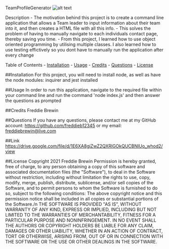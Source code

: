 TeamProfileGenerator                    ![alt text](images/MIT.svg)

Description
    - The motivation behind this project is to create a command line application that allows a Team leader to input information about their team into it, and then creates a HTML file with all this info. 
    - This solves the problem of having to manually navigate to each individuals contact page, thereby saving you time. 
    - From this project, I learned how to use object oriented programming by utilising multiple classes. I also learned how to use testing effictively so you dont have to manually run the application after every change 

Table of Contents
    - [Installation](#installation)
    - [Usage](#usage)
    - [Credits](#credits)
    - [Questions](#questions)
    - [License](#license)

##Installation
For this project, you will need to install node, as well as have the node modules: inquirer and jest installed

##Usage
In order to run this application, navigate to the required file within your command line and run the command 'node index.js' and then answer the questions as prompted

##Credits
Freddie Brewin

##Questions
If you have any questions, please contact me at my GitHub account: https://github.com/freddieb12345 or my email: freddiebrewin@live.com

##Link
https://drive.google.com/file/d/1E6XA8giZwZ2QXRlGOkQUCBNIUo_whod2/view

##License
Copyright 2021 Freddie Brewin 
Permission is hereby granted, free of charge, to any person obtaining a copy of this software and associated documentation files (the "Software"), to deal in the Software without restriction, including without limitation the rights to use, copy, modify, merge, publish, distribute, sublicense, and/or sell copies of the Software, and to permit persons to whom the Software is furnished to do so, subject to the following conditions:
 The above copyright notice and this permission notice shall be included in all copies or substantial portions of the Software./n THE SOFTWARE IS PROVIDED "AS IS", WITHOUT WARRANTY OF ANY KIND, EXPRESS OR IMPLIED, INCLUDING BUT NOT LIMITED TO THE WARRANTIES OF MERCHANTABILITY, FITNESS FOR A PARTICULAR PURPOSE AND NONINFRINGEMENT. IN NO EVENT SHALL THE AUTHORS OR COPYRIGHT HOLDERS BE LIABLE FOR ANY CLAIM, DAMAGES OR OTHER LIABILITY, WHETHER IN AN ACTION OF CONTRACT, TORT OR OTHERWISE, ARISING FROM, OUT OF OR IN CONNECTION WITH THE SOFTWARE OR THE USE OR OTHER DEALINGS IN THE SOFTWARE.